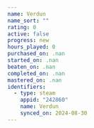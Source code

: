 ```yaml
---
name: Verdun
name_sort: ""
rating: 0
active: false
progress: new
hours_played: 0
purchased_on: .nan
started_on: .nan
beaten_on: .nan
completed_on: .nan
mastered_on: .nan
identifiers:
  - type: steam
    appid: "242860"
    name: Verdun
    synced_on: 2024-08-30
---
```

